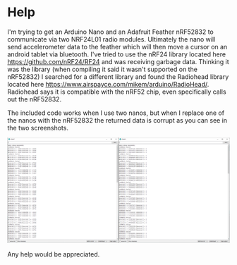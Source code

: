 # Help
I'm trying to get an Arduino Nano and an Adafruit Feather nRF52832 to communicate via two NRF24L01 radio modules.  Ultimately the nano will send accelerometer data to the feather which will then move a cursor on an android tablet via bluetooth.  I've tried to use the nRF24 library located here https://github.com/nRF24/RF24 and was receiving garbage data.  Thinking it was the library (when compiling it said it wasn't supported on the nRF52832) I searched for a different library and found the Radiohead library located here https://www.airspayce.com/mikem/arduino/RadioHead/.  Radiohead says it is compatible with the nRF52 chip, even specifically calls out the nRF52832.  

The included code works when I use two nanos, but when I replace one of the nanos with the nRF52832 the returned data is corrupt as you can see in the two screenshots.  

<img src="nano.PNG" width="50%"><img src="feather.PNG" width="50%">

Any help would be appreciated. 
